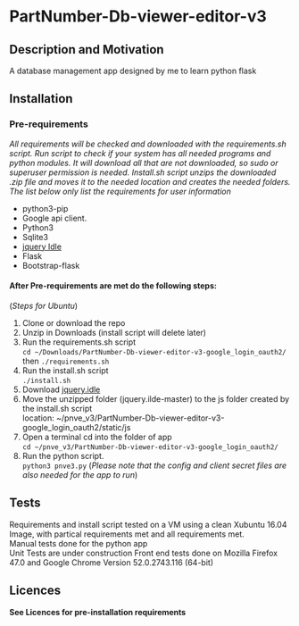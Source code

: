 # PartNumber-Db-viewer-editor-v3

## Description and Motivation  
A database management app designed by me to learn python flask
## Installation
### Pre-requirements
*All requirements will be checked and downloaded with the requirements.sh script. Run script to check if your system has all needed programs and python modules. It will download all that are not downloaded, so sudo or superuser permission is needed. Install.sh script unzips the downloaded .zip file and moves it to the needed location and creates the needed folders. The list below only list the requirements for user information*
- python3-pip  
- Google api client.  
- Python3  
- Sqlite3  
- [jquery Idle](https://github.com/kidh0/jquery.idle.git)  
- Flask  
- Bootstrap-flask  

#### After Pre-requirements are met do the following steps:
(*Steps for Ubuntu*)  
1. Clone or download the repo  
2. Unzip in Downloads (install script will delete later)  
3. Run the requirements.sh script  
`cd ~/Downloads/PartNumber-Db-viewer-editor-v3-google_login_oauth2/` then `./requirements.sh`
4. Run the install.sh script  
`./install.sh`  
5. Download [jquery.idle](https://github.com/kidh0/jquery.idle.git)  
6. Move the unzipped folder (jquery.ilde-master) to the js folder created by the install.sh script  
location: ~/pnve_v3/PartNumber-Db-viewer-editor-v3-google_login_oauth2/static/js  
5. Open a terminal cd into the folder of app  
`cd ~/pnve_v3/PartNumber-Db-viewer-editor-v3-google_login_oauth2/`  
6. Run the python script.  
`python3 pnve3.py` (*Please note that the config and client secret files are also needed for the app to run*)

## Tests
Requirements and install script tested on a VM using a clean Xubuntu 16.04 Image, with partical requirements met and all requirements met.  
Manual tests done for the python app  
Unit Tests are under construction
Front end tests done on Mozilla Firefox 47.0 and Google Chrome Version 52.0.2743.116 (64-bit)
## Licences
**See Licences for pre-installation requirements**  
